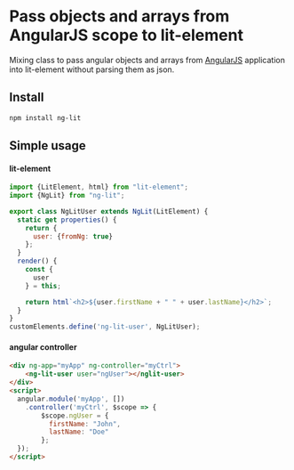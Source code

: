 # Pass objects and arrays from AngularJS scope to lit-element


Mixing class to pass angular objects and arrays from [AngularJS](https://github.com/angular/angular.js) application into lit-element without parsing them as json.


## Install

```bash
npm install ng-lit
```


## Simple usage

#### lit-element
```javascript
import {LitElement, html} from "lit-element";
import {NgLit} from "ng-lit";

export class NgLitUser extends NgLit(LitElement) {
  static get properties() {
    return {
      user: {fromNg: true}
    };
  }
  render() {
    const {
      user
    } = this;

    return html`<h2>${user.firstName + " " + user.lastName}</h2>`;
  }
}
customElements.define('ng-lit-user', NgLitUser);
```

#### angular controller
```html
<div ng-app="myApp" ng-controller="myCtrl">
    <ng-lit-user user="ngUser"></nglit-user>
</div>
<script>
  angular.module('myApp', [])
    .controller('myCtrl', $scope => {
        $scope.ngUser = {
          firstName: "John",
          lastName: "Doe"
        };
  });
</script>
```
